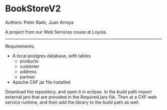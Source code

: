 # BookStoreV2

Authors: Peter Radv, Juan Arroya

A project from our Web Services couse at Loyola.



--- 

Requirements:
- A local postgres database, with tables
  - products
  - customer
  - address
  - partner
- Apache CXF jar file installed

Download the repository, and open it in eclipse. In the build path import external jars that are provided in the RequiredJars file. Then at a CXF web service runtime, and then add the library to the build path as well. 
